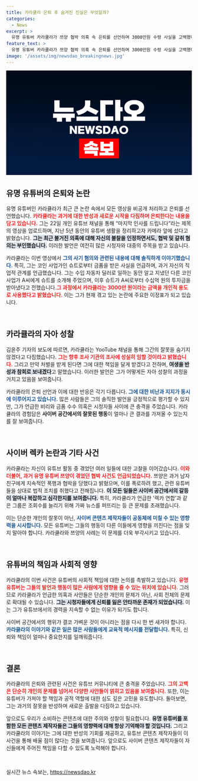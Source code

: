 ```yaml
---
title: 카라큘라 은퇴 후 숨겨진 진실은 무엇일까?
categories:
  - News
excerpt: >
  유명 유튜버 카라큘라가 쯔양 협박 의혹 속 은퇴를 선언하며 3000만원 수령 사실을 고백했다. 진실과 반성의 시간을 갖겠다는 그의 선언이 충격을 안기고 있다.
feature_text: >
  유명 유튜버 카라큘라가 쯔양 협박 의혹 속 은퇴를 선언하며 3000만원 수령 사실을 고백했다. 진실과 반성의 시간을 갖겠다는 그의 선언이 충격을 안기고 있다.
image: '/assets/img/newsdao_breakingnews.jpg'
---
```


<p><img src="/assets/img/newsdao_breakingnews.jpg" alt="cryptoinkorea 속보" /></p>

<h2 data-ke-size="size26">유명 유튜버의 은퇴와 논란</h2>

<p data-ke-size="size16">유명 유튜버인 카라큘라가 최근 큰 논란 속에서 모든 영상을 비공개 처리하고 은퇴를 선언했습니다. <b><span style="color: #ee2323;">카라큘라는 과거에 대한 반성과 새로운 시작을 다짐하며 은퇴한다는 내용을 담고 있습니다.</span></b> 그는 22일 개인 유튜브 채널을 통해 “마지막 인사를 드립니다”라는 제목의 영상을 업로드하며, 지난 5년 동안의 유튜버 생활을 정리하고자 카메라 앞에 섰다고 밝혔습니다. <b><span style="background-color: #21538527;">그는 최근 불거진 의혹에 대해 자신의 불찰을 인정하면서도, 협박 및 갈취 혐의는 부인했습니다.</span></b> 이러한 발언은 여전히 많은 시청자와 대중의 주목을 받고 있습니다.</p>

<p data-ke-size="size16">카라큘라는 이번 영상에서 <b><span style="color: #1a5490;">그의 사기 혐의와 관련된 내용에 대해 솔직하게 이야기했습니다.</span></b> 특히, 그는 코인 사업가인 슈트로부터 금품을 받은 사실을 언급하며, 과거 자신의 직업적 관계를 언급했습니다. 그는 수입 자동차 딜러로 일하는 동안 알고 지냈던 다른 코인 사업가 A씨에게 슈트를 소개해 주었으며, 이후 슈트가 A씨로부터 수십억 원의 투자금을 받아냈다고 전했습니다.<b><span style="color: #ee2323;">그 과정에서 카라큘라는 3000만 원이라는 금액을 개인적 용도로 사용했다고 밝혔습니다.</span></b> 이는 그가 현재 겪고 있는 논란에 주요한 이정표가 되고 있습니다.</p>

<p data-ke-size="size16">&nbsp;</p>

<h2 data-ke-size="size26">카라큘라의 자아 성찰</h2>

<p data-ke-size="size16">김윤주 기자의 보도에 따르면, 카라큘라는 YooTube 채널을 통해 그간의 잘못을 숨기지 않겠다고 다짐했습니다. <b><span style="color: #ee2323;">그는 향후 조사 기관의 조사에 성실히 임할 것이라고 밝혔습니다.</span></b> 그리고 만약 처벌을 받게 된다면 그에 대한 책임을 달게 받겠다고 전하며, <b><span style="background-color: #21538527;">여생을 반성과 참회로 보내겠다</span></b>고 말했습니다. 이러한 발언은 그가 어떻게든 자아 성찰의 과정을 거치고 있음을 보여줍니다.</p>

<p data-ke-size="size16">카라큘라의 은퇴 선언과 이에 대한 반응은 각기 다릅니다. <b><span style="color: #1a5490;">그에 대한 비난과 지지가 동시에 이루어지고 있습니다.</span></b> 많은 사람들은 그의 솔직한 발언을 긍정적으로 평가할 수 있지만, 그가 언급한 비리와 금품 수수 의혹은 시청자들 사이에 큰 충격을 주었습니다. 카라큘라의 경험담은 <b>사이버 공간에서의 잘못된 행동</b>이 얼마나 큰 결과를 가져올 수 있는지를 잘 보여줍니다.</p>

<p data-ke-size="size16">&nbsp;</p>

<h2 data-ke-size="size26">사이버 렉카 논란과 기타 사건</h2>

<p data-ke-size="size16">카라큘라는 자신이 유튜브 활동 중 겪었던 여러 일들에 대한 고찰을 이어갔습니다. <b><span style="color: #ee2323;">이와 더불어, 과거 유명 유튜버 쯔양이 겪었던 협박 사건도 언급되었습니다.</span></b> 쯔양은 과거 남자친구에게 지속적인 폭행과 협박을 당했다고 밝혔으며, 이를 폭로하려 했고, 관련 유튜버들을 상대로 법적 조치를 취했다고 전해집니다. <b><span style="background-color: #21538527;">이 모든 일들은 사이버 공간에서의 갈등이 얼마나 복잡하고 심각한지를 보여줍니다.</span></b> 특히, 카라큘라가 언급한 '렉카 연합'과 같은 그룹은 조회수를 늘리기 위해 가짜 뉴스를 퍼뜨리는 등 큰 문제를 초래했습니다.</p>

<p data-ke-size="size16">이는 단순한 개인의 잘못이 아닌, <b><span style="color: #1a5490;">사이버 콘텐츠 제작자들이 공동체에 미칠 수 있는 영향력을 시사합니다.</span></b> 모든 유튜버는 그들의 행동이 다른 이들에게 영향을 끼친다는 점을 잊지 말아야 합니다. 카라큘라와 쯔양의 사례는 이 문제를 더욱 부각시키고 있습니다.</p>

<p data-ke-size="size16">&nbsp;</p>

<h2 data-ke-size="size26">유튜버의 책임과 사회적 영향</h2>

<p data-ke-size="size16">카라큘라의 이번 사건은 유튜버의 사회적 책임에 대한 논의를 촉발하고 있습니다. <b><span style="color: #ee2323;">유명 유튜버는 그들의 발언과 행동이 많은 사람에게 영향을 줄 수 있는 위치에 있습니다.</span></b> 그러므로 카라큘라가 언급한 의혹과 사안들은 단순한 개인의 문제가 아닌, 사회 전체의 문제로 확대될 수 있습니다. <b><span style="background-color: #21538527;">그는 시청자들에게 신뢰를 잃은 안타까운 존재가 되었습니다.</span></b> 이는 그가 유튜브에서의 경력을 지속할 수 없는 이유가 되기도 합니다.</p>

<p data-ke-size="size16">사이버 공간에서의 행위가 결코 가벼운 것이 아니라는 점을 다시 한 번 새겨야 합니다. <b><span style="color: #1a5490;">카라큘라의 이야기와 같은 일은 많은 사람들에게 교육적 메시지를 전달합니다.</span></b> 특히, 신뢰와 책임이 얼마나 중요한지를 일깨워줍니다.</p>

<p data-ke-size="size16">&nbsp;</p>

<h2 data-ke-size="size26">결론</h2>

<p data-ke-size="size16">카라큘라의 은퇴와 관련된 사건은 유튜브 커뮤니티에 큰 충격을 주었습니다. <b><span style="color: #ee2323;">그의 고백은 단순히 개인의 문제를 넘어서 다양한 사안들이 얽히고 있음을 보여줍니다.</span></b> 또한, 이는 유튜버가 가져야 할 책임과 공적 역할에 대한 심도 깊은 고민을 유도합니다. 돌아보면, 그는 과거의 잘못을 반성하며 새로운 출발을 다짐하고 있습니다.</p>

<p data-ke-size="size16">앞으로도 우리가 소비하는 콘텐츠에 대한 주의와 성찰이 필요합니다. <b><span style="background-color: #21538527;">유명 유튜버를 포함한 모든 콘텐츠 제작자들은 그들의 영향력에 대해 항상 기억해야 할 것입니다.</span></b> 그리고 카라큘라의 이야기는 그에 대한 반성의 기회를 제공하고, 유튜브 콘텐츠 제작자들이 이 사건을 통해 배울 점이 많다는 것을 보여줍니다. 앞으로도 사이버 콘텐츠 제작자들이 자신들에게 주어진 책임을 다할 수 있도록 노력해야 합니다.</p>

<p data-ke-size="size16">&nbsp;</p>
실시간 뉴스 속보는, <a href="https://newsdao.kr" rel="dofollow">https://newsdao.kr</a>


